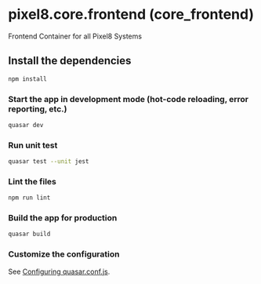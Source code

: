 # pixel8.core.frontend (core_frontend)

Frontend Container for all Pixel8 Systems

## Install the dependencies
```bash
npm install
```

### Start the app in development mode (hot-code reloading, error reporting, etc.)
```bash
quasar dev
```

### Run unit test
```bash
quasar test --unit jest
```

### Lint the files
```bash
npm run lint
```

### Build the app for production
```bash
quasar build
```

### Customize the configuration
See [Configuring quasar.conf.js](https://v2.quasar.dev/quasar-cli/quasar-conf-js).
